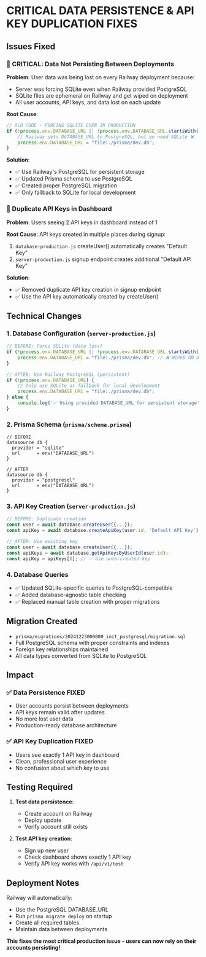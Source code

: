 # CRITICAL DATA PERSISTENCE & API KEY DUPLICATION FIXES

## Issues Fixed

### 🚨 CRITICAL: Data Not Persisting Between Deployments
**Problem**: User data was being lost on every Railway deployment because:
- Server was forcing SQLite even when Railway provided PostgreSQL
- SQLite files are ephemeral on Railway and get wiped on deployment
- All user accounts, API keys, and data lost on each update

**Root Cause**: 
```js
// OLD CODE - FORCING SQLITE EVEN IN PRODUCTION
if (!process.env.DATABASE_URL || !process.env.DATABASE_URL.startsWith('file:')) {
    // Railway sets DATABASE_URL to PostgreSQL, but we need SQLite ❌
    process.env.DATABASE_URL = "file:./prisma/dev.db";
}
```

**Solution**: 
- ✅ Use Railway's PostgreSQL for persistent storage
- ✅ Updated Prisma schema to use PostgreSQL
- ✅ Created proper PostgreSQL migration
- ✅ Only fallback to SQLite for local development

### 🔑 Duplicate API Keys in Dashboard
**Problem**: Users seeing 2 API keys in dashboard instead of 1

**Root Cause**: API keys created in multiple places during signup:
1. `database-production.js` createUser() automatically creates "Default Key" 
2. `server-production.js` signup endpoint creates additional "Default API Key"

**Solution**: 
- ✅ Removed duplicate API key creation in signup endpoint
- ✅ Use the API key automatically created by createUser()

## Technical Changes

### 1. Database Configuration (`server-production.js`)
```js
// BEFORE: Force SQLite (data loss)
if (!process.env.DATABASE_URL || !process.env.DATABASE_URL.startsWith('file:')) {
    process.env.DATABASE_URL = "file:./prisma/dev.db"; // ❌ WIPED ON DEPLOY
}

// AFTER: Use Railway PostgreSQL (persistent)
if (!process.env.DATABASE_URL) {
    // Only use SQLite as fallback for local development
    process.env.DATABASE_URL = "file:./prisma/dev.db";
} else {
    console.log('✅ Using provided DATABASE_URL for persistent storage');
}
```

### 2. Prisma Schema (`prisma/schema.prisma`)
```prisma
// BEFORE
datasource db {
  provider = "sqlite"
  url      = env("DATABASE_URL")
}

// AFTER  
datasource db {
  provider = "postgresql"
  url      = env("DATABASE_URL")
}
```

### 3. API Key Creation (`server-production.js`)
```js
// BEFORE: Duplicate creation
const user = await database.createUser({...});
const apiKey = await database.createApiKey(user.id, 'Default API Key'); // ❌ DUPLICATE

// AFTER: Use existing key
const user = await database.createUser({...});
const apiKeys = await database.getApiKeysByUserId(user.id);
const apiKey = apiKeys[0]; // ✅ Use auto-created key
```

### 4. Database Queries
- ✅ Updated SQLite-specific queries to PostgreSQL-compatible
- ✅ Added database-agnostic table checking
- ✅ Replaced manual table creation with proper migrations

## Migration Created
- `prisma/migrations/20241223000000_init_postgresql/migration.sql`
- Full PostgreSQL schema with proper constraints and indexes
- Foreign key relationships maintained
- All data types converted from SQLite to PostgreSQL

## Impact

### ✅ Data Persistence FIXED
- User accounts persist between deployments
- API keys remain valid after updates  
- No more lost user data
- Production-ready database architecture

### ✅ API Key Duplication FIXED
- Users see exactly 1 API key in dashboard
- Clean, professional user experience
- No confusion about which key to use

## Testing Required

1. **Test data persistence**:
   - Create account on Railway
   - Deploy update 
   - Verify account still exists

2. **Test API key creation**:
   - Sign up new user
   - Check dashboard shows exactly 1 API key
   - Verify API key works with `/api/v1/test`

## Deployment Notes

Railway will automatically:
- Use the PostgreSQL DATABASE_URL  
- Run `prisma migrate deploy` on startup
- Create all required tables
- Maintain data between deployments

**This fixes the most critical production issue - users can now rely on their accounts persisting!** 